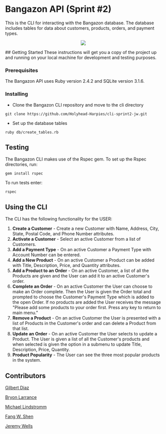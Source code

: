 # Bangazon API (Sprint #2)
This is the CLI for interacting with the Bangazon database. The database includes tables for data about customers, products, orders, and payment types.  

<p align="center">
  <img src="https://giphy.com/gifs/26FfeuuRkFZAf1J0A/html5"/></p>
## Getting Started
These instructions will get you a copy of the project up and running on your local machine for development and testing purposes.

### Prerequisites
The Bangazon API uses Ruby version 2.4.2 and SQLite version 3.1.6.  

### Installing
* Clone the Bangazon CLI repository and move to the cli directory
```
git clone https://github.com/Holyhead-Harpies/cli-sprint2-jw.git
```
* Set up the database tables

```
ruby db/create_tables.rb
```

## Testing
The Bangazon CLI makes use of the Rspec gem. To set up the Rspec directories, run:
```
gem install rspec
```

To run tests enter:
```
rspec
```

## Using the CLI
The CLI has the following functionality for the USER:
 1. **Create a Customer**  -  Create a new Customer with Name, Address, City, State, Postal Code, and Phone Number attributes.
 2. **Activate a Customer**  -  Select an active Customer from a list of Customers.
 3. **Add a Payment Type**  -  On an active Customer a Payment Type with Account Number can be entered.
 4. **Add a New Product**  -  On an active Customer a Product can be added with Title, Description, Price, and Quantity 
 attributes.
 5. **Add a Product to an Order**  -  On an active Customer, a list of all the Products are given and the User can add it to 
 an active Customer's order. 
 6. **Complete an Order**  - On an active Customer the User can choose to make an Order complete. Then the User is given the 
 Order total and prompted to choose the Customer's Payment Type which is added to the open Order.  If no products are 
 added the User receives the message "Please add some products to your order first. Press any key to return to main menu."
 7. **Remove a Product**  -  On an active Customer the User is presented with a list of Products in the Customer's order and 
 can delete a Product from that list. 
 8. **Update an Order**  -  On an active Customer the User selects to update a Product.  The User is given a list of all the 
 Customer's products and when selected is given the option in a submenu to update Title, Description, Price, Quantity.
 9. **Product Popularity** - The User can see the three most popular products in the system. 


## Contributors

[Gilbert Diaz](https://github.com/diazgilberto)

[Bryon Larrance](https://github.com/beelarr)

[Michael Lindstromm](https://github.com/michaellindstromm)

[Fang W. Shen](https://github.com/fang-w-shen)

[Jeremy Wells](https://github.com/jsheridanwells)

